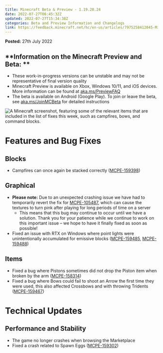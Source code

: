 ```yaml
---
title: Minecraft Beta & Preview - 1.19.20.24
date: 2022-07-27T06:45:32Z
updated: 2022-07-27T15:34:38Z
categories: Beta and Preview Information and Changelogs
link: https://feedback.minecraft.net/hc/en-us/articles/7975258412045-Minecraft-Beta-Preview-1-19-20-24
---
```


**Posted:** 27th July 2022

## **Information on the Minecraft Preview and Beta: **

- These work-in-progress versions can be unstable and may not be representative of final version quality
- Minecraft Preview is available on Xbox, Windows 10/11, and iOS devices. More information can be found at [aka.ms/PreviewFAQ](http://aka.ms/PreviewFAQ)
- The beta is available on Android (Google Play). To join or leave the beta, see [aka.ms/JoinMCBeta](https://aka.ms/JoinMCBeta) for detailed instructions 

![A Minecraft screenshot, featuring some of the relevant items that are included in the list of fixes this week, such as campfires, bows, and command blocks.](https://feedback.minecraft.net/hc/article_attachments/7975279532685/beta19U2_4_16x9.png)

# **Features and Bug Fixes**

## **Blocks**

- Campfires can once again be stacked correctly ([MCPE-159398](https://bugs.mojang.com/browse/MCPE-159398))

## **Graphical**

- **Please note:** Due to an unexpected crashing issue we have had to temporarily revert the fix for [MCPE-105487](https://bugs.mojang.com/browse/MCPE-105487), which can cause the textures to turn pink after playing for long periods of time on a server
  - This means that this bug may continue to occur until we have a solution. Thank you for your patience while we continue to work on this important issue – we hope to have it finally fixed as soon as possible!
- Fixed an issue with RTX on Windows where point lights were unintentionally accumulated for emissive blocks ([MCPE-159485](https://bugs.mojang.com/browse/MCPE-159485), [MCPE-159488](https://bugs.mojang.com/browse/MCPE-159488))

## **Items**

- Fixed a bug where Pistons sometimes did not drop the Piston item when broken by the arm ([MCPE-158314](https://bugs.mojang.com/browse/MCPE-158314))
- Fixed a bug where Bows could fail to shoot an Arrow the first time they were used, this also affected Crossbows and with throwing Tridents ([MCPE-159467](https://bugs.mojang.com/browse/MCPE-159467))

# **Technical Updates**

## **Performance and Stability**

- The game no longer crashes when browsing the Marketplace
- Fixed a crash related to Spawn Eggs ([MCPE-159302](https://bugs.mojang.com/browse/MCPE-159302))
